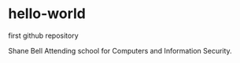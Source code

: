 # hello-world
first github repository

Shane Bell
Attending school for Computers and Information Security. 
